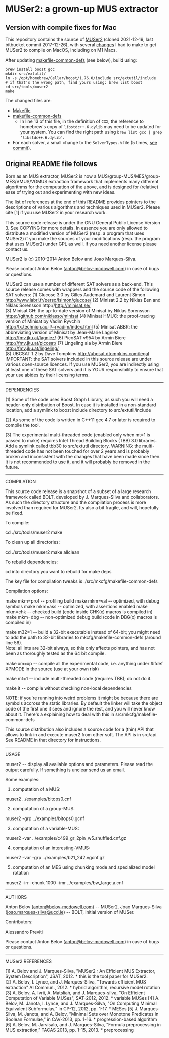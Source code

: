 # MUSer2: a grown-up MUS extractor

## Version with compile fixes for Mac

This repository contains the source of [MUSer2](https://bitbucket.org/anton_belov/muser2/src/master/) (cloned 2021-12-19, last bitbucket commit 2017-12-26), with several [changes](https://github.com/DominikPeters/muser2-mac/commit/092f550d59b9357f85862ef4bd64dcd5c888de6c) I had to make to get MUSer2 to compile on MacOS, including on M1 Macs. 

After updating [makefile-common-defs](src/mkcfg/makefile-common-defs#L13) (see below), build using:
```
brew install boost gcc
mkdir src/extutil/
ln -s /opt/homebrew/Cellar/boost/1.76.0/include src/extutil/include
# if that's the wrong path, find yours using: brew list boost
cd src/tools/muser2
make
```

The changed files are:

- [Makefile](src/tools/muser2/Makefile)
- [makefile-common-defs](src/mkcfg/makefile-common-defs#L13)
    - In line 13 of this file, in the definition of `CXX`, the reference to homebrew's
      copy of `libstdc++.6.dylib` may need to be updated for your system. You can find
      the right path using `brew list gcc | grep 'libstdc++.6.dylib'`.
- For each solver, a small change to the `SolverTypes.h` file (5 times, [see commit](https://github.com/DominikPeters/muser2-mac/commit/092f550d59b9357f85862ef4bd64dcd5c888de6c)).


## Original README file follows

Born as an MUS extractor, MUSer2 is now a MUS/group-MUS/MES/group-MES/VMUS/VGMUS
extraction framework that implements many different algorithms for the 
computation of the above, and is designed for (relative) ease of trying out and 
experimenting with new ideas. 

The list of references at the end of this README provides pointers to the 
descriptions of various algorithms and techniques used in MUSer2. Please cite 
[1] if you use MUSer2 in your research work.

This source code release is under the GNU General Public License Version 3. See 
COPYING for more details. In essence you are only allowed to distribute a 
modified version of MUSer2 (resp. a program that uses MUSer2) if you make the 
sources of your modifications (resp. the program that uses MUSer2) under GPL as 
well. If you need another license please contact us.

MUSer2 is (c) 2010-2014 Anton Belov and Joao Marques-Silva.  

Please contact Anton Belov (anton@belov-mcdowell.com) in case of bugs or 
questions.

MUSer2 can use a number of different SAT solvers as a back-end. This source 
release comes with wrappers and the source code of the following SAT solvers:
(1) Glucose 3.0 by Gilles Audemard and Laurent Simon
    http://www.labri.fr/perso/lsimon/glucose/
(2) Minisat 2.2 by Niklas Een and Niklas Sorensson
    http://http://minisat.se/  
(3) Minisat GH: the up-to-date version of Minisat by Niklas Sorensson
    https://github.com/niklasso/minisat
(4) Minisat HMUC: the proof-tracing version of Minisat by Vadim Ryvchin
    http://tx.technion.ac.il/~rvadim/index.html
(5) Minisat ABBR: the abbreviating version of Minisat by Jean-Marie Lagniez
    http://fmv.jku.at/lagniez/
(6) PicoSAT v954 by Armin Biere
    http://fmv.jku.at/picosat/
(7) Lingeling ala by Armin Biere
    http://fmv.jku.at/lingeling/        
(8) UBCSAT 1.2 by Dave Tompkins
    http://ubcsat.dtompkins.com/legal
IMPORTANT: the SAT solvers included in this source release are under various
open-source licences. If you use MUSer2, you are indirectly using at least one
of these SAT solvers and it is YOUR responsibility to ensure that your use 
abides by their licensing terms.
       
********************************************************************************
DEPENDENCIES

(1) Some of the code uses Boost Graph Library, as such you will need a 
    header-only distribution of Boost. In case it is installed in a non-standard 
    location, add a symlink to boost include directory to src/extutil/include

(2) As some of the code is written in C++11 gcc 4.7 or later is required to 
    compile the tool.
    
(3) The experimental multi-threaded code (enabled only when mt=1 is passed to
    make) requires Intel Thread Building Blocks (TBB) 3.0 libraries. Add a 
    symlink called tbb30 to src/extutil directory. 
    WARNING: the multi-threaded code has not been touched for over 2 years and 
    is probably broken and inconsistent with the changes that have been made 
    since then. It is not recommended to use it, and it will probably be removed
    in the future.     

********************************************************************************
COMPILATION

This source code release is a snapshot of a subset of a large research framework
called BOLT, developed by J. Marques-Silva and collaborators. As such the 
directory structure and the compilation process is more involved than required 
for MUSer2. Its also a bit fragile, and will, hopefully be fixed.

To compile:

cd ./src/tools/muser2
make

To clean up all directories:

cd ./src/tools/muser2
make allclean

To rebuild dependencies:

cd into directory you want to rebuild for
make deps

The key file for compilation tweaks is ./src/mkcfg/makefile-common-defs

Compilation options:

make mkm=prof -- profiling build
make mkm=val  -- optimized, with debug symbols
make mkm=ass  -- optimized, with assertions enabled
make mkm=chk  -- checked build (code inside CHK(x) macros is compiled in)
make mkm=dbg  -- non-optimized debug build (code in DBG(x) macros is compiled in)

make m32=1    -- build a 32-bit executable instead of 64-bit; you might need to
                 add the path to 32-bit libraries to mkcfg/makefile-common-defs
                 (around line 56).          
                 Note: all ints are 32-bit always, so this only affects pointers,
                 and has not been as thoroughly tested as the 64 bit compile.
                 
make xm=xp    -- compile all the experimental code, i.e. anything under
                 #ifdef XPMODE in the source (use at your own risk)

make mt=1     -- include multi-threaded code (requires TBB); do not do it.

make it       -- compile without checking non-local dependencies

NOTE: if you're running into weird problems it might be because there are 
symbols accross the static libraries. By default the linker will take the 
object code of the first one it sees and ignore the rest, and you will never 
know about it. There's a explaining how to deal with this in 
src/mkcfg/makefile-common-defs

This source distribution also includes a source code for a (thin) API that allows
to link in and execute muser2 from other soft. The API is in src/api.
See README in that directory for instructions.


********************************************************************************
USAGE

muser2 -- display all available options and parameters. Please read the output
          carefully. If something is unclear send us an email.

Some examples:

1. computation of a MUS:

muser2 ../examples/bitops0.cnf  

2. computation of a group-MUS:

muser2 -grp ../examples/bitops0.gcnf

3. computation of a variable-MUS:

muser2 -var ../examples/c499_gr_2pin_w5.shuffled.cnf.gz

4. computation of an interesting-VMUS:

muser2 -var -grp ../examples/b21_242.vgcnf.gz

5. computation of an MES using chunking mode and specialized model rotation

muser2 -irr -chunk 1000 -imr ../examples/bw_large.a.cnf


********************************************************************************
AUTHORS

Anton Belov (anton@belov-mcdowell.com) -- MUSer2.
Joao Marques-Silva (joao.marques-silva@ucd.ie) -- BOLT, initial version of MUSer.

Contributors:

Alessandro Previti

Please contact Anton Belov (anton@belov-mcdowell.com) in case of bugs or 
questions.

********************************************************************************
MUSer2 REFERENCES

[1] A. Belov and J. Marques-Silva, "MUSer2 : An Efficient MUS Extractor, System 
    Description", JSAT, 2012. 
    * this is the tool paper for MUSer2.    
[2] A. Belov, I. Lynce, and J. Marques-Silva, "Towards efficient MUS extraction"
    AI Commun., 2012.
    * hybrid algorithm, recursive model rotation
[3] A. Belov, A. Ivrii, A. Matsliah, and J. Marques-silva, "On Efficient 
    Computation of Variable MUSes", SAT-2012, 2012.
    * variable MUSes
[4] A. Belov, M. Janota, I. Lynce, and J. Marques-Silva, "On Computing Minimal 
    Equivalent Subformulas," in CP-12, 2012, pp. 1-17.
    * MESes
[5] J. Marques-Silva, M. Janota, and A. Belov, "Minimal Sets over Monotone 
    Predicates in Boolean Formulae," in CAV-2013, pp. 1-16.
    * progression-based algorithm
[6] A. Belov, M. Jarvisalo, and J. Marques-Silva, "Formula preprocessing in MUS 
    extraction," TACAS 2013, pp. 1-15, 2013.
    * preprocessing
    
